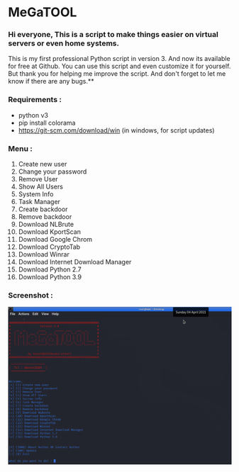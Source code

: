 # MeGaTOOL
### Hi everyone, This is a script to make things easier on virtual servers or even home systems.
This is my first professional Python script in version 3. And now its available for free at Github. You can use this script and even customize it for yourself. But thank you for helping me improve the script.
And don't forget to let me know if there are any bugs.**

### Requirements :

- python v3
- pip install colorama
- https://git-scm.com/download/win (in windows, for script updates)

### Menu :

1. Create new user
2. Change your password
3. Remove User
4. Show All Users
5. System Info
6. Task Manager
7. Create backdoor
8. Remove backdoor
9. Download NLBrute
10. Download KportScan
11. Download Google Chrom
12. Download CryptoTab
13. Download Winrar
14. Download Internet Download Manager
15. Download Python 2.7
16. Download Python 3.9


### Screenshot : 
![ScreenShot](MeGaTOOL.png)
